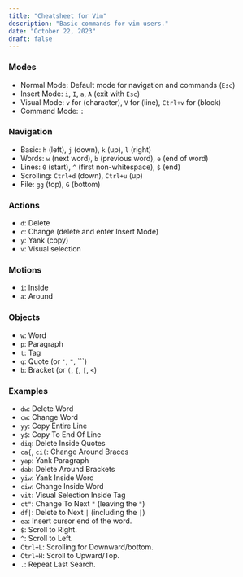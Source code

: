 ```yaml
---
title: "Cheatsheet for Vim"
description: "Basic commands for vim users."
date: "October 22, 2023"
draft: false
---
```


### Modes

- Normal Mode: Default mode for navigation and commands (`Esc`)
- Insert Mode: `i`, `I`, `a`, `A` (exit with `Esc`)
- Visual Mode: `v` for (character), `V` for (line), `Ctrl+v` for (block)
- Command Mode: `:`

### Navigation

- Basic: `h` (left), `j` (down), `k` (up), `l` (right)
- Words: `w` (next word), `b` (previous word), `e` (end of word)
- Lines: `0` (start), `^` (first non-whitespace), `$` (end)
- Scrolling: `Ctrl+d` (down), `Ctrl+u` (up)
- File: `gg` (top), `G` (bottom)

### Actions

- `d`: Delete
- `c`: Change (delete and enter Insert Mode)
- `y`: Yank (copy)
- `v`: Visual selection

### Motions

- `i`: Inside
- `a`: Around

### Objects

- `w`: Word
- `p`: Paragraph
- `t`: Tag
- `q`: Quote (or `'`, `"`, ```)
- `b`: Bracket (or `(`, `{`, `[`, `<`)

### Examples

- `dw`: Delete Word
- `cw`: Change Word
- `yy`: Copy Entire Line
- `y$`: Copy To End Of Line
- `diq`: Delete Inside Quotes
- `ca{`, `ci(`: Change Around Braces
- `yap`: Yank Paragraph
- `dab`: Delete Around Brackets
- `yiw`: Yank Inside Word
- `ciw`: Change Inside Word
- `vit`: Visual Selection Inside Tag
- `ct"`: Change To Next `"` (leaving the `"`)
- `df|`: Delete to Next `|` (including the `|`)
- `ea`: Insert cursor end of the word.
- `$`: Scroll to Right.
- `^`: Scroll to Left.
- `Ctrl+L`: Scrolling for Downward/bottom.
- `Ctrl+H`: Scroll to Upward/Top.
- `.`: Repeat Last Search.
